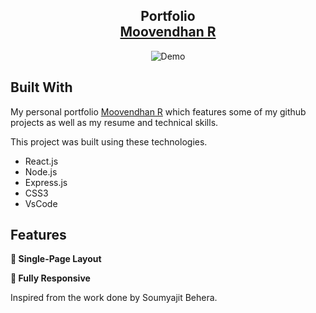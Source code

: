 <h2 align="center">
  Portfolio<br/>
  <a href="https://github.com/jeevan243/Jeevan-Portfolio" target="_blank">Moovendhan R</a>
</h2>
<div align="center">
  <img alt="Demo" src="![Screenshot (444)](https://user-images.githubusercontent.com/87975437/165557688-04978e23-7c6a-4487-b539-268162be77c6.png)" />
</div>


## Built With

My personal portfolio <a href="https://www.jeevanprasad.in.net/" target="_blank">Moovendhan R</a> which features some of my github projects as well as my resume and technical skills.<br/>

This project was built using these technologies.

- React.js
- Node.js
- Express.js
- CSS3
- VsCode


## Features

**📖 Single-Page Layout**

**📱 Fully Responsive**

Inspired from the work done by Soumyajit Behera.
